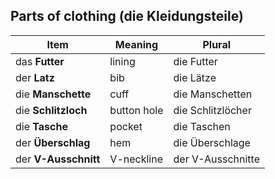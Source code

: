 ## Parts of clothing (die Kleidungsteile)

| Item                 | Meaning     | Plural            |
| -------------------- | ----------- | ----------------- |
| das **Futter**       | lining      | die Futter        |
| der **Latz**         | bib         | die Lätze         |
| die **Manschette**   | cuff        | die Manschetten   |
| die **Schlitzloch**  | button hole | die Schlitzlöcher |
| die **Tasche**       | pocket      | die Taschen       |
| der **Überschlag**   | hem         | die Überschlage   |
| der **V-Ausschnitt** | V-neckline  | der V-Ausschnitte |https://www.germanveryeasy.com/clothing
